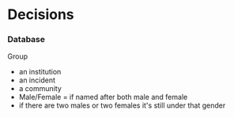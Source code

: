 # Decisions

### Database

 Group
  - an institution
  - an incident
  - a community
- Male/Female = if named after both male and female 
- if there are two males or two females it's still under that gender
